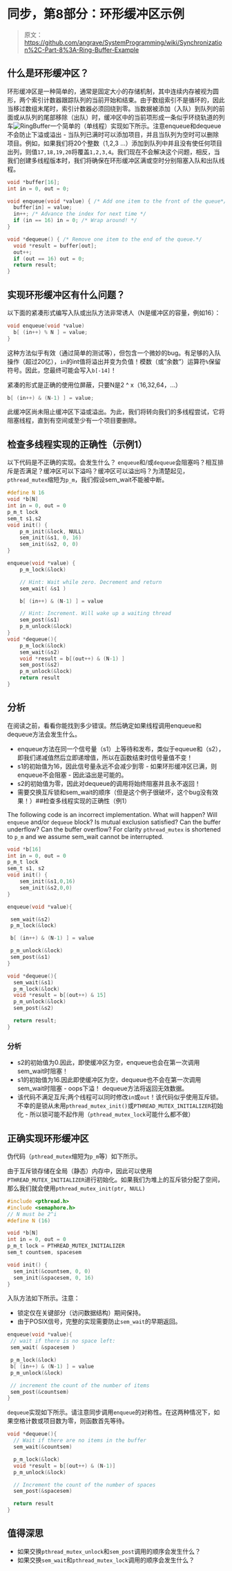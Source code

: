 # 同步，第8部分：环形缓冲区示例

> 原文：<https://github.com/angrave/SystemProgramming/wiki/Synchronization%2C-Part-8%3A-Ring-Buffer-Example>

## 什么是环形缓冲区？

环形缓冲区是一种简单的，通常是固定大小的存储机制，其中连续内存被视为圆形，两个索引计数器跟踪队列的当前开始和结束。由于数组索引不是循环的，因此当移过数组末尾时，索引计数器必须回绕到零。当数据被添加（入队）到队列的前面或从队列的尾部移除（出队）时，缓冲区中的当前项形成一条似乎环绕轨道的列车![RingBuffer](img/261964eb034ed12b257f30989e6eb740.jpg)一个简单的（单线程）实现如下所示。注意enqueue和dequeue不会防止下溢或溢出 - 当队列已满时可以添加项目，并且当队列为空时可以删除项目。例如，如果我们将20个整数（1,2,3 ...）添加到队列中并且没有使任何项目出列，则值`17,18,19,20`将覆盖`1,2,3,4`。我们现在不会解决这个问题，相反，当我们创建多线程版本时，我们将确保在环形缓冲区满或空时分别阻塞入队和出队线程。

```c
void *buffer[16];
int in = 0, out = 0;

void enqueue(void *value) { /* Add one item to the front of the queue*/
  buffer[in] = value;
  in++; /* Advance the index for next time */
  if (in == 16) in = 0; /* Wrap around! */
}

void *dequeue() { /* Remove one item to the end of the queue.*/
  void *result = buffer[out];
  out++;
  if (out == 16) out = 0;
  return result;
}
```

## 实现环形缓冲区有什么问题？

以下面的紧凑形式编写入队或出队方法非常诱人（N是缓冲区的容量，例如16）：

```c
void enqueue(void *value)
  b[ (in++) % N ] = value;
}
```

这种方法似乎有效（通过简单的测试等），但包含一个微妙的bug。有足够的入队操作（超过20亿），`in`的int值将溢出并变为负值！模数（或“余数”）运算符`%`保留符号。因此，您最终可能会写入`b[-14]`！

紧凑的形式是正确的使用位屏蔽，只要N是2 ^ x（16,32,64，...）

```c
b[ (in++) & (N-1) ] = value;
```

此缓冲区尚未阻止缓冲区下溢或溢出。为此，我们将转向我们的多线程尝试，它将阻塞线程，直到有空间或至少有一个项目要删除。

## 检查多线程实现的正确性（示例1）

以下代码是不正确的实现。会发生什么？ `enqueue`和/或`dequeue`会阻塞吗？相互排斥是否满足？缓冲区可以下溢吗？缓冲区可以溢出吗？为清楚起见，`pthread_mutex`缩短为`p_m`，我们假设sem_wait不能被中断。

```c
#define N 16
void *b[N]
int in = 0, out = 0
p_m_t lock
sem_t s1,s2
void init() { 
    p_m_init(&lock, NULL)
    sem_init(&s1, 0, 16)
    sem_init(&s2, 0, 0)
}

enqueue(void *value) {
    p_m_lock(&lock)

    // Hint: Wait while zero. Decrement and return
    sem_wait( &s1 ) 

    b[ (in++) & (N-1) ] = value

    // Hint: Increment. Will wake up a waiting thread 
    sem_post(&s1) 
    p_m_unlock(&lock)
}
void *dequeue(){
    p_m_lock(&lock)
    sem_wait(&s2)
    void *result = b[(out++) & (N-1) ]
    sem_post(&s2)
    p_m_unlock(&lock)
    return result
}
```

## 分析

在阅读之前，看看你能找到多少错误。然后确定如果线程调用enqueue和dequeue方法会发生什么。

*   enqueue方法在同一个信号量（s1）上等待和发布，类似于equeue和（s2），即我们递减值然后立即递增值，所以在函数结束时信号量值不变！
*   s1的初始值为16，因此信号量永远不会减少到零 - 如果环形缓冲区已满，则enqueue不会阻塞 - 因此溢出是可能的。
*   s2的初始值为零，因此对dequeue的调用将始终阻塞并且永不返回！
*   需要交换互斥锁和sem_wait的顺序（但是这个例子很破坏，这个bug没有效果！）##检查多线程实现的正确性（例1）

The following code is an incorrect implementation. What will happen? Will `enqueue` and/or `dequeue` block? Is mutual exclusion satisfied? Can the buffer underflow? Can the buffer overflow? For clarity `pthread_mutex` is shortened to `p_m` and we assume sem_wait cannot be interrupted.

```c
void *b[16]
int in = 0, out = 0
p_m_t lock
sem_t s1, s2
void init() {
    sem_init(&s1,0,16)
    sem_init(&s2,0,0)
}

enqueue(void *value){

 sem_wait(&s2)
 p_m_lock(&lock)

 b[ (in++) & (N-1) ] = value

 p_m_unlock(&lock)
 sem_post(&s1)
}

void *dequeue(){
  sem_wait(&s1)
  p_m_lock(&lock)
  void *result = b[(out++) & 15]
  p_m_unlock(&lock)
  sem_post(&s2)

  return result;
}
```

### 分析

*   s2的初始值为0.因此，即使缓冲区为空，enqueue也会在第一次调用sem_wait时阻塞！
*   s1的初始值为16.因此即使缓冲区为空，dequeue也不会在第一次调用sem_wait时阻塞 - oops下溢！ dequeue方法将返回无效数据。
*   该代码不满足互斥;两个线程可以同时修改`in`或`out`！该代码似乎使用互斥锁。不幸的是锁从未用`pthread_mutex_init()`或`PTHREAD_MUTEX_INITIALIZER`初始化 - 所以锁可能不起作用（`pthread_mutex_lock`可能什么都不做）

## 正确实现环形缓冲区

伪代码（`pthread_mutex`缩短为`p_m`等）如下所示。

由于互斥锁存储在全局（静态）内存中，因此可以使用`PTHREAD_MUTEX_INITIALIZER`进行初始化。如果我们为堆上的互斥锁分配了空间，那么我们就会使用`pthread_mutex_init(ptr, NULL)`

```c
#include <pthread.h>
#include <semaphore.h>
// N must be 2^i
#define N (16)

void *b[N]
int in = 0, out = 0
p_m_t lock = PTHREAD_MUTEX_INITIALIZER
sem_t countsem, spacesem

void init() {
  sem_init(&countsem, 0, 0)
  sem_init(&spacesem, 0, 16)
}
```

入队方法如下所示。注意：

*   锁定仅在关键部分（访问数据结构）期间保持。
*   由于POSIX信号，完整的实现需要防止`sem_wait`的早期返回。

```c
enqueue(void *value){
 // wait if there is no space left:
 sem_wait( &spacesem )

 p_m_lock(&lock)
 b[ (in++) & (N-1) ] = value
 p_m_unlock(&lock)

 // increment the count of the number of items
 sem_post(&countsem)
}
```

`dequeue`实现如下所示。请注意同步调用`enqueue`的对称性。在这两种情况下，如果空格计数或项目数为零，则函数首先等待。

```c
void *dequeue(){
  // Wait if there are no items in the buffer
  sem_wait(&countsem)

  p_m_lock(&lock)
  void *result = b[(out++) & (N-1)]
  p_m_unlock(&lock)

  // Increment the count of the number of spaces
  sem_post(&spacesem)

  return result
}
```

## 值得深思

*   如果交换`pthread_mutex_unlock`和`sem_post`调用的顺序会发生什么？
*   如果交换`sem_wait`和`pthread_mutex_lock`调用的顺序会发生什么？